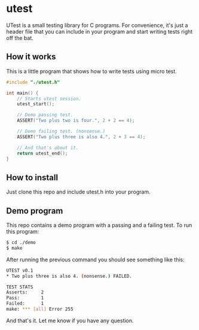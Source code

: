 # utest
UTest is a small testing library for C programs.
For convenience, it's just a header file that you can include in your program 
and start writing tests right off the bat.

## How it works
This is a little program that shows how to write tests using micro test.

``` c
#include "./utest.h"

int main() {
	// Starts utest session.
	utest_start();

	// Demo passing test.
	ASSERT("Two plus two is four.", 2 + 2 == 4);

	// Demo failing test. (nonsense.)
	ASSERT("Two plus three is also 4.", 2 + 3 == 4);

	// And that's about it.
	return utest_end();
}
```

## How to install
Just clone this repo and include utest.h into your program.

## Demo program
This repo contains a demo program with a passing and a failing test. To run this
program:

``` sh
$ cd ./demo
$ make
```

After running the previous command you should see something like this:

``` sh
UTEST v0.1
* Two plus three is also 4. (nonsense.) FAILED. 

TEST STATS
Asserts:     2
Pass:        1
Failed:      1
make: *** [all] Error 255
```

And that's  it. Let me know if you have any question.


